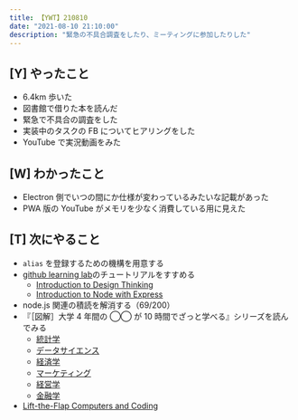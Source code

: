 ```yaml
---
title: 【YWT】210810
date: "2021-08-10 21:10:00"
description: "緊急の不具合調査をしたり、ミーティングに参加したりした"
---
```


## [Y] やったこと

- 6.4km 歩いた
- 図書館で借りた本を読んだ
- 緊急で不具合の調査をした
- 実装中のタスクの FB についてヒアリングをした
- YouTube で実況動画をみた

## [W] わかったこと

- Electron 側でいつの間にか仕様が変わっているみたいな記載があった
- PWA 版の YouTube がメモリを少なく消費している用に見えた

## [T] 次にやること

- `alias` を登録するための機構を用意する
- [github learning lab](https://lab.github.com/githubtraining)のチュートリアルをすすめる
  - [Introduction to Design Thinking](https://lab.github.com/githubtraining/introduction-to-design-thinking)
  - [Introduction to Node with Express](https://lab.github.com/everydeveloper/introduction-to-node-with-express)
- node.js 関連の積読を解消する（69/200）
- 『［図解］大学 4 年間の ◯◯ が 10 時間でざっと学べる』シリーズを読んでみる
  - [統計学](https://www.amazon.co.jp/dp/B07PXB4NN9)
  - [データサイエンス](https://www.amazon.co.jp/dp/B07XNW3TQM)
  - [経済学](https://www.amazon.co.jp/dp/B01KNLFHH6)
  - [マーケティング](https://www.amazon.co.jp/dp/B07BNC2SV3)
  - [経営学](https://www.amazon.co.jp/dp/B071SKDF3L)
  - [金融学](https://www.amazon.co.jp/dp/B07BB6Z7FW)
- [Lift-the-Flap Computers and Coding](https://www.amazon.co.jp/dp/1409591514)

<!-- https://twitter.com/camomile_cafe/status/1425098445145116685?s=20 -->
